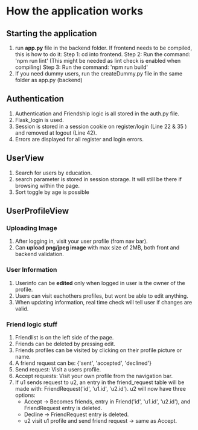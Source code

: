# How the application works

## Starting the application
1. run **app.py** file in the backend folder.
    If frontend needs to be compiled, this is how to do it:
    Step 1: cd into frontend.
    Step 2: Run the command: 'npm run lint' (This might be needed as lint check is enabled when compiling)
    Step 3: Run the command: 'npm run build'
2. If you need dummy users, run the createDummy.py file in the same folder as app.py (backend)

## Authentication
1. Authentication and Friendship logic is all stored in the auth.py file.
2. Flask_login is used.
3. Session is stored in a session cookie on register/login (Line 22 & 35 ) and removed at logout (Line 42).
4. Errors are displayed for all register and login errors.

## UserView
1. Search for users by education.
2. search parameter is stored in session storage. It will still be there if browsing within the page.
3. Sort toggle by age is possible

## UserProfileView
### Uploading Image
1. After logging in, visit your user profile  (from nav bar).
2. Can **upload png/jpeg image** with max size of 2MB, both front and backend validation.

### User Information
1. Userinfo can be **edited** only when logged in user is the owner of the profile.
2. Users can visit eachothers profiles, but wont be able to edit anything.
3. When updating information, real time check will tell user if changes are valid.

### Friend logic stuff
1. Friendlist is on the left side of the page.
2. Friends can be deleted by pressing edit.
3. Friends profiles can be visited by clicking on their profile picture or name.
4. A friend request can be: {'sent', 'accepted', 'declined'}
5. Send request: Visit a users profile.
6. Accept requests: Visit your own profile from the navigation bar.
7. If u1 sends request to u2, an entry in the friend_request table will be made with: FriendRequest('id', 'u1.id', 'u2.id').
   u2 will now have three options:
    * Accept -> Becomes friends, entry in Friend('id', 'u1.id', 'u2.id'), and FriendRequest entry is deleted.
    * Decline -> FriendRequest entry is deleted.
    * u2 visit u1 profile and send friend request -> same as Accept.












